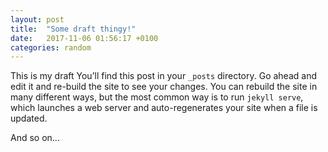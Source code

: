```yaml
---
layout: post
title:  "Some draft thingy!"
date:   2017-11-06 01:56:17 +0100
categories: random
---
```

This is my draft
You’ll find this post in your `_posts` directory. Go ahead and edit it and re-build the site to see your changes. You can rebuild the site in many different ways, but the most common way is to run `jekyll serve`, which launches a web server and auto-regenerates your site when a file is updated.

And so on...

